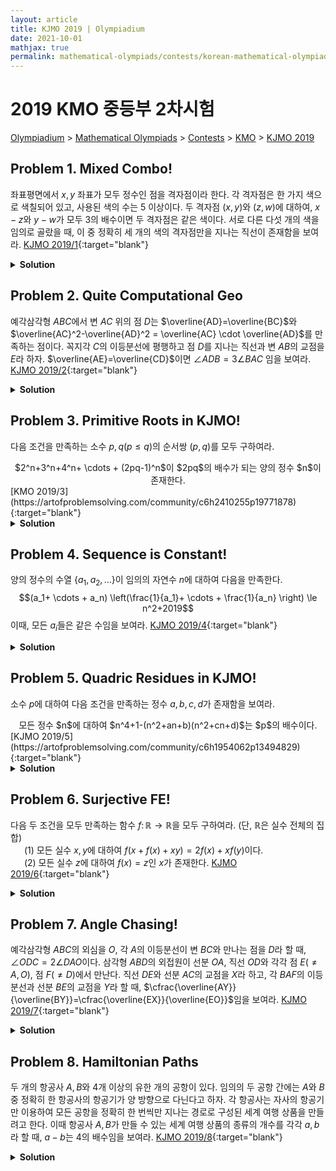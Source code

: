 ```yaml
---
layout: article
title: KJMO 2019 | Olympiadium
date: 2021-10-01
mathjax: true
permalink: mathematical-olympiads/contests/korean-mathematical-olympiad/kjmo-2019
---
```

# 2019 KMO 중등부 2차시험
<a href="{{ site.homeurl }}">Olympiadium</a> > <a href="{{ site.homeurl }}mathematical-olympiads/">Mathematical Olympiads</a> > <a href="{{ site.homeurl }}mathematical-olympiads/contests/">Contests</a> > <a href="{{ site.homeurl }}mathematical-olympiads/contests/korean-mathematical-olympiad/">KMO</a> > <a href="{{ site.homeurl }}mathematical-olympiads/contests/korean-mathematical-olympiad/kjmo-2019/">KJMO 2019</a>

## Problem 1. Mixed Combo!
<blueboard> 좌표평면에서 $x, y$ 좌표가 모두 정수인 점을 격자점이라 한다. 각 격자점은 한 가지 색으로 색칠되어 있고, 사용된 색의 수는 $5$ 이상이다. 두 격자점 $(x, y)$와 $(z, w)$에 대하여, $x-z$와 $y-w$가 모두 $3$의 배수이면 두 격자점은 같은 색이다. 서로 다른 다섯 개의 색을 임의로 골랐을 때, 이 중 정확히 세 개의 색의 격자점만을 지나는 직선이 존재함을 보여라.</blueboard>
[KJMO 2019/1](https://artofproblemsolving.com/community/c6h2410224p19771192){:target="blank"}
<pinkborder><details>
<summary><b>Solution</b></summary>
Solution Here. 
</details></pinkborder>

## Problem 2. Quite Computational Geo
<blueboard> 예각삼각형 $ABC$에서 변 $AC$ 위의 점 $D$는 $\overline{AD}=\overline{BC}$와 $\overline{AC}^2-\overline{AD}^2 = \overline{AC} \cdot \overline{AD}$를 만족하는 점이다. 꼭지각 $C$의 이등분선에 평행하고 점 $D$를 지나는 직선과 변 $AB$의 교점을 $E$라 하자. $\overline{AE}=\overline{CD}$이면 $\angle ADB = 3\angle BAC$ 임을 보여라.
</blueboard>
[KJMO 2019/2](https://artofproblemsolving.com/community/c6h2410236p19771563){:target="blank"}
<pinkborder><details>
<summary><b>Solution</b></summary>
Solution Here. 
</details></pinkborder>

## Problem 3. Primitive Roots in KJMO!
<blueboard> 다음 조건을 만족하는 소수 $p, q (p \le q)$의 순서쌍 $(p, q)$를 모두 구하여라. 
<center><ssbr/> $2^n+3^n+4^n+ \cdots + (2pq-1)^n$이 $2pq$의 배수가 되는 양의 정수 $n$이 존재한다. </center> </blueboard>
[KMO 2019/3](https://artofproblemsolving.com/community/c6h2410255p19771878){:target="blank"}
<pinkborder><details>
<summary><b>Solution</b></summary>
Solution Here. 
</details></pinkborder>

## Problem 4. Sequence is Constant!
<blueboard> 양의 정수의 수열 $\{a_1, a_2, \ldots \}$이 임의의 자연수 $n$에 대하여 다음을 만족한다. 
$$(a_1+ \cdots + a_n) \left(\frac{1}{a_1}+ \cdots + \frac{1}{a_n} \right) \le n^2+2019$$
이때, 모든 $a_i$들은 같은 수임을 보여라.  </blueboard>
[KJMO 2019/4](https://artofproblemsolving.com/community/c6h2410287p19772405){:target="blank"}
<pinkborder><details>
<summary><b>Solution</b></summary>
Solution Here. 
</details></pinkborder>

## Problem 5. Quadric Residues in KJMO!
<blueboard> 소수 $p$에 대하여 다음 조건을 만족하는 정수 $a,b,c,d$가 존재함을 보여라. 
  <center><ssbr/> 모든 정수 $n$에 대하여 $n^4+1-(n^2+an+b)(n^2+cn+d)$는 $p$의 배수이다.  </center> </blueboard>
[KJMO 2019/5](https://artofproblemsolving.com/community/c6h1954062p13494829){:target="blank"}
<pinkborder><details>
<summary><b>Solution</b></summary>
Solution Here. 
</details></pinkborder>

## Problem 6. Surjective FE!
<blueboard> 다음 두 조건을 모두 만족하는 함수 $f \colon \mathbb{R} \to \mathbb{R}$을 모두 구하여라. (단, $\mathbb{R}$은 실수 전체의 집합) <br><ssbr/>
&ensp; &ensp; $(1)$ 모든 실수 $x, y$에 대하여 $f(x+f(x)+xy)=2f(x)+xf(y)$이다. <br>
&ensp; &ensp; $(2)$ 모든 실수 $z$에 대하여 $f(x)=z$인 $x$가 존재한다. <ssbr/></blueboard>
[KJMO 2019/6](https://artofproblemsolving.com/community/c6h1954065p13494837){:target="blank"}
<pinkborder><details>
<summary><b>Solution</b></summary>
Solution Here. 
</details></pinkborder>

## Problem 7. Angle Chasing!
<blueboard> 예각삼각형 $ABC$의 외심을 $O$, 각 $A$의 이등분선이 변 $BC$와 만나는 점을 $D$라 할 때, $\angle ODC = 2 \angle DAO$이다. 삼각형 $ABD$의 외접원이 선분 $OA$, 직선 $OD$와 각각 점 $E(\ne A, O)$, 점 $F(\ne D)$에서 만난다. 직선 $DE$와 선분 $AC$의 교점을 $X$라 하고, 각 $BAF$의 이등분선과 선분 $BE$의 교점을 $Y$라 할 때, $\cfrac{\overline{AY}}{\overline{BY}}=\cfrac{\overline{EX}}{\overline{EO}}$임을 보여라. </blueboard>
[KJMO 2019/7](https://artofproblemsolving.com/community/c6h2351061p19052082){:target="blank"}
<pinkborder><details>
<summary><b>Solution</b></summary>
Solution Here. 
</details></pinkborder>

## Problem 8. Hamiltonian Paths
<blueboard> 두 개의 항공사 $A, B$와 $4$개 이상의 유한 개의 공항이 있다. 임의의 두 공항 간에는 $A$와 $B$ 중 정확히 한 항공사의 항공기가 양 방향으로 다닌다고 하자. 각 항공사는 자사의 항공기만 이용하여 모든 공항을 정확히 한 번씩만 지나는 경로로 구성된 세계 여행 상품을 만들려고 한다. 이때 항공사 $A, B$가 만들 수 있는 세계 여행 상품의 종류의 개수를 각각 $a, b$라 할 때, $a-b$는 $4$의 배수임을 보여라. </blueboard>
[KJMO 2019/8](https://artofproblemsolving.com/community/c6h1954068p13494860){:target="blank"}
<pinkborder><details>
<summary><b>Solution</b></summary>
Solution Here. 
</details></pinkborder>
